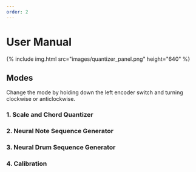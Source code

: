 ```yaml
---
order: 2
---
```

# User Manual

{% include img.html src="images/quantizer_panel.png" height="640" %}

## Modes

Change the mode by holding down the left encoder switch and turning clockwise or anticlockwise.

### 1. Scale and Chord Quantizer

### 2. Neural Note Sequence Generator

### 3. Neural Drum Sequence Generator

### 4. Calibration

